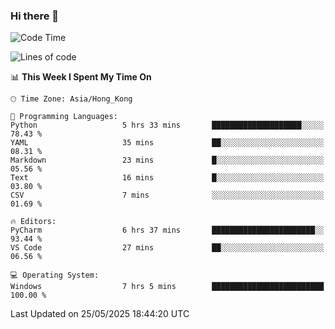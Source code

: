 ### Hi there 👋

<!--
**RoiexLee/RoiexLee** is a ✨ _special_ ✨ repository because its `README.md` (this file) appears on your GitHub profile.

Here are some ideas to get you started:

- 🔭 I’m currently working on ...
- 🌱 I’m currently learning ...
- 👯 I’m looking to collaborate on ...
- 🤔 I’m looking for help with ...
- 💬 Ask me about ...
- 📫 How to reach me: ...
- 😄 Pronouns: ...
- ⚡ Fun fact: ...
-->

<!--START_SECTION:waka-->
![Code Time](http://img.shields.io/badge/Code%20Time-1%2C167%20hrs%2013%20mins-blue)

![Lines of code](https://img.shields.io/badge/From%20Hello%20World%20I%27ve%20Written-41.6%20thousand%20lines%20of%20code-blue)

📊 **This Week I Spent My Time On** 

```text
🕑︎ Time Zone: Asia/Hong_Kong

💬 Programming Languages: 
Python                   5 hrs 33 mins       ████████████████████░░░░░   78.43 % 
YAML                     35 mins             ██░░░░░░░░░░░░░░░░░░░░░░░   08.31 % 
Markdown                 23 mins             █░░░░░░░░░░░░░░░░░░░░░░░░   05.56 % 
Text                     16 mins             █░░░░░░░░░░░░░░░░░░░░░░░░   03.80 % 
CSV                      7 mins              ░░░░░░░░░░░░░░░░░░░░░░░░░   01.69 % 

🔥 Editors: 
PyCharm                  6 hrs 37 mins       ███████████████████████░░   93.44 % 
VS Code                  27 mins             ██░░░░░░░░░░░░░░░░░░░░░░░   06.56 % 

💻 Operating System: 
Windows                  7 hrs 5 mins        █████████████████████████   100.00 % 
```


 Last Updated on 25/05/2025 18:44:20 UTC
<!--END_SECTION:waka-->
